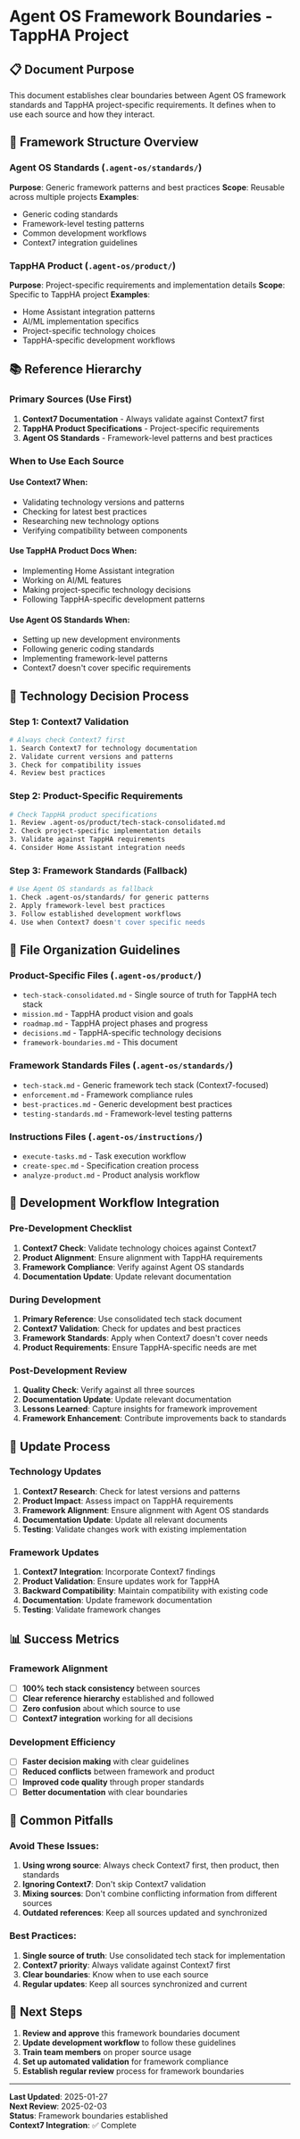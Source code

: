 # Agent OS Framework Boundaries - TappHA Project

## 📋 **Document Purpose**

This document establishes clear boundaries between Agent OS framework standards and TappHA project-specific requirements. It defines when to use each source and how they interact.

## 🎯 **Framework Structure Overview**

### **Agent OS Standards** (`.agent-os/standards/`)
**Purpose**: Generic framework patterns and best practices
**Scope**: Reusable across multiple projects
**Examples**:
- Generic coding standards
- Framework-level testing patterns
- Common development workflows
- Context7 integration guidelines

### **TappHA Product** (`.agent-os/product/`)
**Purpose**: Project-specific requirements and implementation details
**Scope**: Specific to TappHA project
**Examples**:
- Home Assistant integration patterns
- AI/ML implementation specifics
- Project-specific technology choices
- TappHA-specific development workflows

## 📚 **Reference Hierarchy**

### **Primary Sources (Use First)**
1. **Context7 Documentation** - Always validate against Context7 first
2. **TappHA Product Specifications** - Project-specific requirements
3. **Agent OS Standards** - Framework-level patterns and best practices

### **When to Use Each Source**

#### **Use Context7 When:**
- Validating technology versions and patterns
- Checking for latest best practices
- Researching new technology options
- Verifying compatibility between components

#### **Use TappHA Product Docs When:**
- Implementing Home Assistant integration
- Working on AI/ML features
- Making project-specific technology decisions
- Following TappHA-specific development patterns

#### **Use Agent OS Standards When:**
- Setting up new development environments
- Following generic coding standards
- Implementing framework-level patterns
- Context7 doesn't cover specific requirements

## 🔧 **Technology Decision Process**

### **Step 1: Context7 Validation**
```bash
# Always check Context7 first
1. Search Context7 for technology documentation
2. Validate current versions and patterns
3. Check for compatibility issues
4. Review best practices
```

### **Step 2: Product-Specific Requirements**
```bash
# Check TappHA product specifications
1. Review .agent-os/product/tech-stack-consolidated.md
2. Check project-specific implementation details
3. Validate against TappHA requirements
4. Consider Home Assistant integration needs
```

### **Step 3: Framework Standards (Fallback)**
```bash
# Use Agent OS standards as fallback
1. Check .agent-os/standards/ for generic patterns
2. Apply framework-level best practices
3. Follow established development workflows
4. Use when Context7 doesn't cover specific needs
```

## 📁 **File Organization Guidelines**

### **Product-Specific Files** (`.agent-os/product/`)
- `tech-stack-consolidated.md` - Single source of truth for TappHA tech stack
- `mission.md` - TappHA product vision and goals
- `roadmap.md` - TappHA project phases and progress
- `decisions.md` - TappHA-specific technology decisions
- `framework-boundaries.md` - This document

### **Framework Standards Files** (`.agent-os/standards/`)
- `tech-stack.md` - Generic framework tech stack (Context7-focused)
- `enforcement.md` - Framework compliance rules
- `best-practices.md` - Generic development best practices
- `testing-standards.md` - Framework-level testing patterns

### **Instructions Files** (`.agent-os/instructions/`)
- `execute-tasks.md` - Task execution workflow
- `create-spec.md` - Specification creation process
- `analyze-product.md` - Product analysis workflow

## 🎯 **Development Workflow Integration**

### **Pre-Development Checklist**
1. **Context7 Check**: Validate technology choices against Context7
2. **Product Alignment**: Ensure alignment with TappHA requirements
3. **Framework Compliance**: Verify against Agent OS standards
4. **Documentation Update**: Update relevant documentation

### **During Development**
1. **Primary Reference**: Use consolidated tech stack document
2. **Context7 Validation**: Check for updates and best practices
3. **Framework Standards**: Apply when Context7 doesn't cover needs
4. **Product Requirements**: Ensure TappHA-specific needs are met

### **Post-Development Review**
1. **Quality Check**: Verify against all three sources
2. **Documentation Update**: Update relevant documentation
3. **Lessons Learned**: Capture insights for framework improvement
4. **Framework Enhancement**: Contribute improvements back to standards

## 🔄 **Update Process**

### **Technology Updates**
1. **Context7 Research**: Check for latest versions and patterns
2. **Product Impact**: Assess impact on TappHA requirements
3. **Framework Alignment**: Ensure alignment with Agent OS standards
4. **Documentation Update**: Update all relevant documents
5. **Testing**: Validate changes work with existing implementation

### **Framework Updates**
1. **Context7 Integration**: Incorporate Context7 findings
2. **Product Validation**: Ensure updates work for TappHA
3. **Backward Compatibility**: Maintain compatibility with existing code
4. **Documentation**: Update framework documentation
5. **Testing**: Validate framework changes

## 📊 **Success Metrics**

### **Framework Alignment**
- [ ] **100% tech stack consistency** between sources
- [ ] **Clear reference hierarchy** established and followed
- [ ] **Zero confusion** about which source to use
- [ ] **Context7 integration** working for all decisions

### **Development Efficiency**
- [ ] **Faster decision making** with clear guidelines
- [ ] **Reduced conflicts** between framework and product
- [ ] **Improved code quality** through proper standards
- [ ] **Better documentation** with clear boundaries

## 🚨 **Common Pitfalls**

### **Avoid These Issues:**
1. **Using wrong source**: Always check Context7 first, then product, then standards
2. **Ignoring Context7**: Don't skip Context7 validation
3. **Mixing sources**: Don't combine conflicting information from different sources
4. **Outdated references**: Keep all sources updated and synchronized

### **Best Practices:**
1. **Single source of truth**: Use consolidated tech stack for implementation
2. **Context7 priority**: Always validate against Context7 first
3. **Clear boundaries**: Know when to use each source
4. **Regular updates**: Keep all sources synchronized and current

## 📝 **Next Steps**

1. **Review and approve** this framework boundaries document
2. **Update development workflow** to follow these guidelines
3. **Train team members** on proper source usage
4. **Set up automated validation** for framework compliance
5. **Establish regular review** process for framework boundaries

---

**Last Updated**: 2025-01-27  
**Next Review**: 2025-02-03  
**Status**: Framework boundaries established  
**Context7 Integration**: ✅ Complete 
